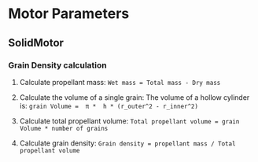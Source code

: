 # Motor Parameters

## SolidMotor

### Grain Density calculation

1. Calculate propellant mass: `Wet mass = Total mass - Dry mass`

2. Calculate the volume of a single grain:
   The volume of a hollow cylinder is: `grain Volume =  π *  h * (r_outer^2 - r_inner^2)`
  
3. Calculate total propellant volume: `Total propellant volume = grain Volume * number of grains`

4. Calculate grain density: `Grain density = propellant mass / Total propellant volume`
